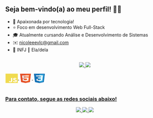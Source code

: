 ## Seja bem-vindo(a) ao meu perfil! 🥰💜

- 💜 Apaixonada por tecnologia!
- ⭐ Foco em desenvolvimento Web Full-Stack
- 🎓 Atualmente cursando Análise e Desenvolvimento de Sistemas
- ✉️ nicoleeevlc@gmail.com
- 👤 INFJ ┃ Ela/dela

<br>

<div align="center">
   <a href="https://github.com/nicolevlc">
   <img height="180em" src="https://github-readme-stats.vercel.app/api?username=nicolevlc&show_icons=true&theme=radical&include_all_commits=true&count_private=true"/>
   <img height="180em" src="https://github-readme-stats.vercel.app/api/top-langs/?username=nicolevlc&layout=compact&langs_count=6&theme=radical"/>
</div>
    
<div style="display: inline_block"><br>
  <img align="center" alt="Js" height="30" width="40" src="https://raw.githubusercontent.com/devicons/devicon/master/icons/javascript/javascript-plain.svg">
  <img align="center" alt="HTML" height="30" width="40" src="https://raw.githubusercontent.com/devicons/devicon/master/icons/html5/html5-original.svg">
  <img align="center" alt="CSS" height="30" width="40" src="https://raw.githubusercontent.com/devicons/devicon/master/icons/css3/css3-original.svg">
</div>
 
<br>

### Para contato, segue as redes sociais abaixo!
 
<div align="center"> 
  <a href="https://instagram.com/onlyshiiny" target="_blank">
    <img src="https://img.shields.io/badge/-Instagram-%23C13584?style=for-the-badge&logo=instagram&logoColor=white" target="_blank">
  </a>
  <a href = "mailto:nicoleeevlc@gmail.com">
    <img src="https://img.shields.io/badge/-Gmail-%23D14836?style=for-the-badge&logo=gmail&logoColor=white" target="_blank">
  </a>
  <a href="https://www.linkedin.com/in/nicole-volcian-ascen%C3%A7%C3%A3o-335363270/" target="_blank">
    <img src="https://img.shields.io/badge/-LinkedIn-%230A66C2?style=for-the-badge&logo=linkedin&logoColor=white" target="_blank">
  </a>
</div>
